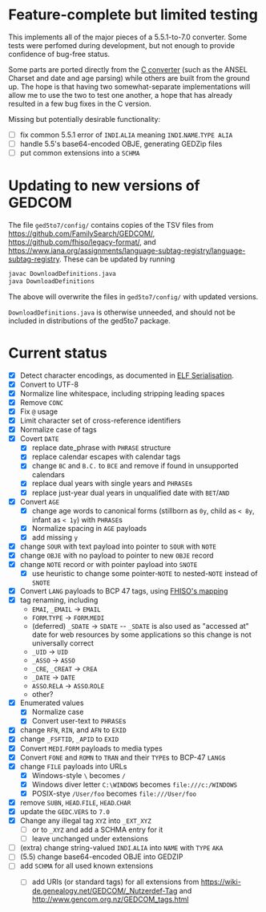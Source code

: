 # Feature-complete but limited testing

This implements all of the major pieces of a 5.5.1-to-7.0 converter.
Some tests were perfomed during development, but not enough to provide confidence of bug-free status.

Some parts are ported directly from the [C converter](https://github.com/gedcom7code/c-converter) (such as the ANSEL Charset and date and age parsing) while others are built from the ground up. The hope is that having two somewhat-separate implementations will allow me to use the two to test one another, a hope that has already resulted in a few bug fixes in the C version.

Missing but potentially desirable functionality:

- [ ] fix common 5.5.1 error of `INDI`.`ALIA` meaning `INDI`.`NAME`.`TYPE ALIA`
- [ ] handle 5.5's base64-encoded OBJE, generating GEDZip files
- [ ] put common extensions into a `SCHMA`

# Updating to new versions of GEDCOM

The file `ged5to7/config/` contains copies of the TSV files
from <https://github.com/FamilySearch/GEDCOM/>,
<https://github.com/fhiso/legacy-format/>,
and <https://www.iana.org/assignments/language-subtag-registry/language-subtag-registry>.
These can be updated by running

```bash
javac DownloadDefinitions.java
java DownloadDefinitions
```

The above will overwrite the files in `ged5to7/config/` with updated versions.

`DownloadDefinitions.java` is otherwise unneeded, and should not be included in distributions of the ged5to7 package.

# Current status

- [x] Detect character encodings, as documented in [ELF Serialisation](https://fhiso.org/TR/elf-serialisation).
- [x] Convert to UTF-8
- [x] Normalize line whitespace, including stripping leading spaces
- [x] Remove `CONC`
- [x] Fix `@` usage
- [x] Limit character set of cross-reference identifiers
- [x] Normalize case of tags
- [x] Covert `DATE`
    - [x] replace date_phrase with `PHRASE` structure
    - [x] replace calendar escapes with calendar tags
    - [x] change `BC` and `B.C.` to `BCE` and remove if found in unsupported calendars
    - [x] replace dual years with single years and `PHRASE`s
    - [x] replace just-year dual years in unqualified date with `BET`/`AND`
- [x] Convert `AGE`
    - [x] change age words to canonical forms (stillborn as `0y`, child as `< 8y`, infant as `< 1y`) with `PHRASE`s
    - [x] Normalize spacing in `AGE` payloads
    - [x] add missing `y`
- [x] change `SOUR` with text payload into pointer to `SOUR` with `NOTE`
- [x] change `OBJE` with no payload to pointer to new `OBJE` record
- [x] change `NOTE` record or with pointer payload into `SNOTE`
    - [x] use heuristic to change some pointer-`NOTE` to nested-`NOTE` instead of `SNOTE`
- [x] Convert `LANG` payloads to BCP 47 tags, using [FHISO's mapping](https://github.com/fhiso/legacy-format/blob/master/languages.tsv)
- [x] tag renaming, including
    - `EMAI`, `_EMAIL` → `EMAIL`
    - `FORM`.`TYPE` → `FORM`.`MEDI`
    - (deferred) `_SDATE` → `SDATE` -- `_SDATE` is also used as "accessed at" date for web resources by some applications so this change is not universally correct
    - `_UID` → `UID`
    - `_ASSO` → `ASSO`
    - `_CRE`, `_CREAT` → `CREA`
    - `_DATE` → `DATE`
    - `ASSO`.`RELA` → `ASSO`.`ROLE`
    - other?
- [x] Enumerated values
    - [x] Normalize case
    - [x] Convert user-text to `PHRASE`s
- [x] change `RFN`, `RIN`, and `AFN` to `EXID`
- [x] change `_FSFTID`, `_APID` to `EXID`
- [x] Convert `MEDI`.`FORM` payloads to media types
- [x] Convert `FONE` and `ROMN` to `TRAN` and their `TYPE`s to BCP-47 `LANG`s
- [x] change `FILE` payloads into URLs
    - [x] Windows-style `\` becomes `/`
    - [x] Windows diver letter `C:\WINDOWS` becomes `file:///c:/WINDOWS`
    - [x] POSIX-stye `/User/foo` becomes `file:///User/foo`
- [x] remove `SUBN`, `HEAD`.`FILE`, `HEAD`.`CHAR`
- [x] update the `GEDC`.`VERS` to `7.0`
- [x] Change any illegal tag `XYZ` into `_EXT_XYZ`
    - [ ] or to `_XYZ` and add a SCHMA entry for it
    - [ ] leave unchanged under extensions
- [ ] (extra) change string-valued `INDI`.`ALIA` into `NAME` with `TYPE` `AKA`
- [ ] (5.5) change base64-encoded OBJE into GEDZIP
- [ ] add `SCHMA` for all used known extensions
    - [ ] add URIs (or standard tags) for all extensions from <https://wiki-de.genealogy.net/GEDCOM/_Nutzerdef-Tag> and <http://www.gencom.org.nz/GEDCOM_tags.html>

